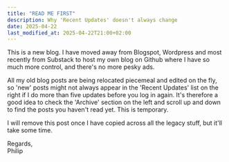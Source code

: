 ```yaml
---
title: "READ ME FIRST"
description: Why 'Recent Updates' doesn't always change
date: 2025-04-22
last_modified_at: 2025-04-22T21:00+02:00
---
```


This is a new blog. I have moved away from Blogspot, Wordpress and most recently from Substack to host my own blog on Github where I have so much more control, and there's no more pesky ads.

All my old blog posts are being relocated piecemeal and edited on the fly, so 'new' posts might not always appear in the 'Recent Updates' list on the right if I do more than five updates before you log in again. It's therefore a good idea to check the 'Archive' section on the left and scroll up and down to find the posts you haven't read yet. This is temporary.

I will remove this post once I have copied across all the legacy stuff, but it'll take some time.

Regards,  
Philip
